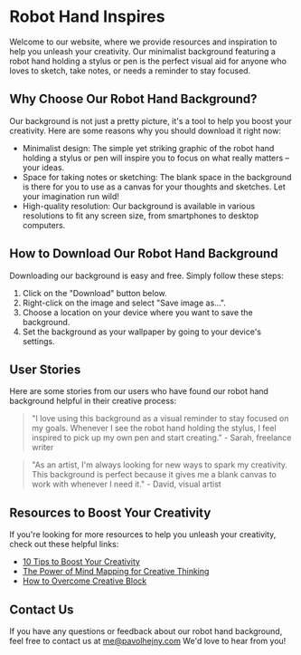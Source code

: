 <!--font:Poppins-->

# Robot Hand Inspires

Welcome to our website, where we provide resources and inspiration to help you unleash your creativity. Our minimalist background featuring a robot hand holding a stylus or pen is the perfect visual aid for anyone who loves to sketch, take notes, or needs a reminder to stay focused.

## Why Choose Our Robot Hand Background?

Our background is not just a pretty picture, it's a tool to help you boost your creativity. Here are some reasons why you should download it right now:

-   Minimalist design: The simple yet striking graphic of the robot hand holding a stylus or pen will inspire you to focus on what really matters – your ideas.
-   Space for taking notes or sketching: The blank space in the background is there for you to use as a canvas for your thoughts and sketches. Let your imagination run wild!
-   High-quality resolution: Our background is available in various resolutions to fit any screen size, from smartphones to desktop computers.

## How to Download Our Robot Hand Background

Downloading our background is easy and free. Simply follow these steps:

1. Click on the "Download" button below.
2. Right-click on the image and select "Save image as...".
3. Choose a location on your device where you want to save the background.
4. Set the background as your wallpaper by going to your device's settings.

## User Stories

Here are some stories from our users who have found our robot hand background helpful in their creative process:

> "I love using this background as a visual reminder to stay focused on my goals. Whenever I see the robot hand holding the stylus, I feel inspired to pick up my own pen and start creating." - Sarah, freelance writer

> "As an artist, I'm always looking for new ways to spark my creativity. This background is perfect because it gives me a blank canvas to work with whenever I need it." - David, visual artist

## Resources to Boost Your Creativity

If you're looking for more resources to help you unleash your creativity, check out these helpful links:

-   [10 Tips to Boost Your Creativity](#)
-   [The Power of Mind Mapping for Creative Thinking](#)
-   [How to Overcome Creative Block](#)

## Contact Us

If you have any questions or feedback about our robot hand background, feel free to contact us at me@pavolhejny.com We'd love to hear from you!

<!--

Write me content for website with wallpaper which alt text is:

"A wallpaper featuring a minimalist graphic of a robot hand holding a stylus or pen, with a space for taking notes or sketching ideas."

The name/title of the page should not be 1:1 copy of the alt text but rather a real content of the website which is using this wallpaper.

- Use markdown format
- Start with heading
- Heading should be short and concise
- The content should look like a real website
- The website should not be about the wallpaper, wallpaper is just a related background
- Heading should be contain work "wallpaper" or "background"
- Include real sections like references, contact, user stories, etc. use things relevant to the page purpose.
- Feel free to use structure like headings, bullets, numbering, blockquotes, paragraphs, horizontal lines, etc.
- You can use formatting like bold or _italic_
- You can include UTF-8 emojis
- Links should be only #hash anchors (and you can refer to the document itself)
- Do not include images


---


# Robot Hand Wallpaper for Creative Minds

Welcome to our website, where you can find inspiration and resources to boost your creativity. Our minimalist wallpaper featuring a robot hand holding a stylus or pen is the perfect background for anyone who loves to sketch, take notes, or simply needs a visual reminder to stay focused.

## Why Choose Our Robot Hand Wallpaper?

Our wallpaper is not just a pretty picture, it's a tool to help you unleash your creative potential. Here are some reasons why you should download it right now:

- Minimalist design: The simple yet striking graphic of the robot hand holding a stylus or pen will inspire you to focus on what really matters – your ideas.
- Space for taking notes or sketching: The blank space in the wallpaper is there for you to use as a canvas for your thoughts and sketches. Let your imagination run wild!
- High-quality resolution: Our wallpaper is available in various resolutions to fit any screen size, from smartphones to desktop computers.

## How to Download Our Robot Hand Wallpaper

Downloading our wallpaper is easy and free. Simply follow these steps:

1. Click on the "Download" button below.
2. Right-click on the image and select "Save image as...".
3. Choose a location on your device where you want to save the wallpaper.
4. Set the wallpaper as your background by going to your device's settings.

## User Stories

Here are some stories from our users who have found our robot hand wallpaper helpful in their creative process:

> "I love using this wallpaper as a visual reminder to stay focused on my goals. Whenever I see the robot hand holding the stylus, I feel inspired to pick up my own pen and start creating." - Sarah, freelance writer

> "As an artist, I'm always looking for new ways to spark my creativity. This wallpaper is perfect because it gives me a blank canvas to work with whenever I need it." - David, visual artist

## References

If you're looking for more resources to boost your creativity, check out these helpful links:

- [10 Tips to Boost Your Creativity](#)
- [The Power of Mind Mapping for Creative Thinking](#)
- [How to Overcome Creative Block](#)

## Contact Us

If you have any questions or feedback about our robot hand wallpaper, feel free to contact us at me@pavolhejny.com We'd love to hear from you!


---


Heading should not include word "wallpaper". The website should not be about the wallpaper itself, wallpaper is just a related background, rewrite whole content.


---


# Spark Your Creativity with a Robot Hand Background

Welcome to our website, where we provide resources and inspiration to help you unleash your creativity. Our minimalist background featuring a robot hand holding a stylus or pen is the perfect visual aid for anyone who loves to sketch, take notes, or needs a reminder to stay focused.

## Why Choose Our Robot Hand Background?

Our background is not just a pretty picture, it's a tool to help you boost your creativity. Here are some reasons why you should download it right now:

- Minimalist design: The simple yet striking graphic of the robot hand holding a stylus or pen will inspire you to focus on what really matters – your ideas.
- Space for taking notes or sketching: The blank space in the background is there for you to use as a canvas for your thoughts and sketches. Let your imagination run wild!
- High-quality resolution: Our background is available in various resolutions to fit any screen size, from smartphones to desktop computers.

## How to Download Our Robot Hand Background

Downloading our background is easy and free. Simply follow these steps:

1. Click on the "Download" button below.
2. Right-click on the image and select "Save image as...".
3. Choose a location on your device where you want to save the background.
4. Set the background as your wallpaper by going to your device's settings.

## User Stories

Here are some stories from our users who have found our robot hand background helpful in their creative process:

> "I love using this background as a visual reminder to stay focused on my goals. Whenever I see the robot hand holding the stylus, I feel inspired to pick up my own pen and start creating." - Sarah, freelance writer

> "As an artist, I'm always looking for new ways to spark my creativity. This background is perfect because it gives me a blank canvas to work with whenever I need it." - David, visual artist

## Resources to Boost Your Creativity

If you're looking for more resources to help you unleash your creativity, check out these helpful links:

- [10 Tips to Boost Your Creativity](#)
- [The Power of Mind Mapping for Creative Thinking](#)
- [How to Overcome Creative Block](#)

## Contact Us

If you have any questions or feedback about our robot hand background, feel free to contact us at me@pavolhejny.com We'd love to hear from you!


---


Write me a Google font which is best fitting for the website.

Pick from the list:
- Great Vibes
- Barlow Condensed
- Poppins
- Lobster
- Raleway
- Roboto
- Playfair Display
- Inter
- Alegreya
- Cinzel
- Montserrat
- Cabin
- Open Sans
- Futura
- Cinzel Decorative
- IBM Plex Sans
- Dancing Script
- Barlow Condensed
- Exo 2
- Orbitron
- Lato
- Cormorant Garamond


Write just the font name nothing else.


---


Poppins

-->
